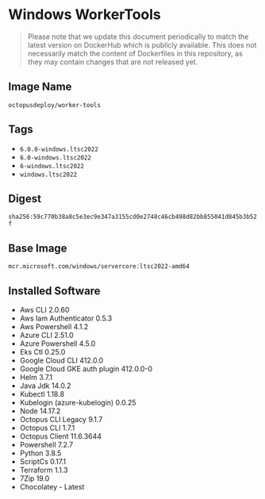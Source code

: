 # Windows WorkerTools

> Please note that we update this document periodically to match the latest version on DockerHub which is publicly available.
> This does not necessarily match the content of Dockerfiles in this repository, as they may contain changes that are not released yet.

## Image Name

`octopusdeploy/worker-tools`

## Tags

- `6.0.0-windows.ltsc2022`
- `6.0-windows.ltsc2022`
- `6-windows.ltsc2022`
- `windows.ltsc2022`

## Digest

`sha256:59c770b38a8c5e3ec9e347a3155cd0e2748c46cb498d82bb855041d845b3b52f`

## Base Image

`mcr.microsoft.com/windows/servercore:ltsc2022-amd64`

## Installed Software

- Aws CLI 2.0.60
- Aws Iam Authenticator 0.5.3
- Aws Powershell 4.1.2
- Azure CLI 2.51.0
- Azure Powershell 4.5.0
- Eks Ctl 0.25.0
- Google Cloud CLI 412.0.0
- Google Cloud GKE auth plugin 412.0.0-0
- Helm 3.7.1
- Java Jdk 14.0.2
- Kubectl 1.18.8
- Kubelogin (azure-kubelogin) 0.0.25
- Node 14.17.2
- Octopus CLI Legacy 9.1.7
- Octopus CLI 1.7.1
- Octopus Client 11.6.3644
- Powershell 7.2.7
- Python 3.8.5
- ScriptCs 0.17.1
- Terraform 1.1.3
- 7Zip 19.0
- Chocolatey - Latest